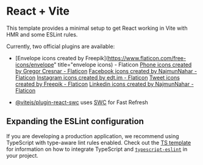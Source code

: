 # React + Vite

This template provides a minimal setup to get React working in Vite with HMR and some ESLint rules.

Currently, two official plugins are available:

- [Envelope icons created by Freepik](https://www.flaticon.com/free-icons/envelope" title="envelope icons) - Flaticon
<a href="https://www.flaticon.com/free-icons/phone" title="phone icons">Phone icons created by Gregor Cresnar - Flaticon</a>
<a href="https://www.flaticon.com/free-icons/facebook" title="facebook icons">Facebook icons created by NajmunNahar - Flaticon</a>
<a href="https://www.flaticon.com/free-icons/instagram" title="instagram icons">Instagram icons created by edt.im - Flaticon</a>
<a href="https://www.flaticon.com/free-icons/tweet" title="tweet icons">Tweet icons created by Freepik - Flaticon</a>
<a href="https://www.flaticon.com/free-icons/linkedin" title="linkedin icons">Linkedin icons created by NajmunNahar - Flaticon</a>

- [@vitejs/plugin-react-swc](https://github.com/vitejs/vite-plugin-react/blob/main/packages/plugin-react-swc) uses [SWC](https://swc.rs/) for Fast Refresh

## Expanding the ESLint configuration

If you are developing a production application, we recommend using TypeScript with type-aware lint rules enabled. Check out the [TS template](https://github.com/vitejs/vite/tree/main/packages/create-vite/template-react-ts) for information on how to integrate TypeScript and [`typescript-eslint`](https://typescript-eslint.io) in your project.
